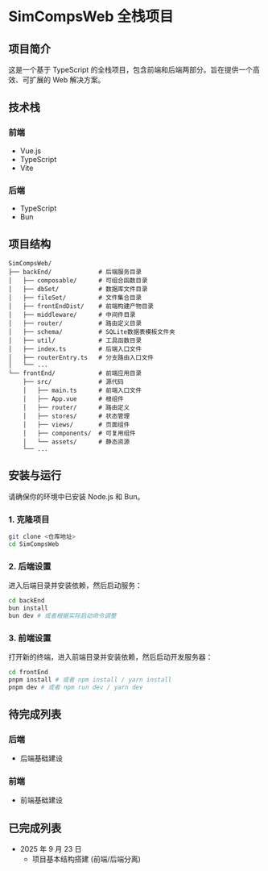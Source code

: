 # SimCompsWeb 全栈项目

## 项目简介

这是一个基于 TypeScript 的全栈项目，包含前端和后端两部分。旨在提供一个高效、可扩展的 Web 解决方案。

## 技术栈

### 前端

- Vue.js
- TypeScript
- Vite

### 后端

- TypeScript
- Bun

## 项目结构

```
SimCompsWeb/
├── backEnd/             # 后端服务目录
│   ├── composable/      # 可组合函数目录
│   ├── dbSet/           # 数据库文件目录
│   ├── fileSet/         # 文件集合目录
│   ├── frontEndDist/    # 前端构建产物目录
│   ├── middleware/      # 中间件目录
│   ├── router/          # 路由定义目录
│   ├── schema/          # SQLite数据表模板文件夹
│   ├── util/            # 工具函数目录
│   ├── index.ts         # 后端入口文件
│   ├── routerEntry.ts   # 分支路由入口文件
│   └── ...
└── frontEnd/            # 前端应用目录
    ├── src/             # 源代码
    │   ├── main.ts      # 前端入口文件
    │   ├── App.vue      # 根组件
    │   ├── router/      # 路由定义
    │   ├── stores/      # 状态管理
    │   ├── views/       # 页面组件
    │   ├── components/  # 可复用组件
    │   └── assets/      # 静态资源
    └── ...
```

## 安装与运行

请确保你的环境中已安装 Node.js 和 Bun。

### 1. 克隆项目

```bash
git clone <仓库地址>
cd SimCompsWeb
```

### 2. 后端设置

进入后端目录并安装依赖，然后启动服务：

```bash
cd backEnd
bun install
bun dev # 或者根据实际启动命令调整
```

### 3. 前端设置

打开新的终端，进入前端目录并安装依赖，然后启动开发服务器：

```bash
cd frontEnd
pnpm install # 或者 npm install / yarn install
pnpm dev # 或者 npm run dev / yarn dev
```

## 待完成列表

### 后端

- 后端基础建设

### 前端

- 前端基础建设


## 已完成列表

- 2025 年 9 月 23 日
  - 项目基本结构搭建 (前端/后端分离)
